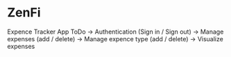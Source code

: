 # ZenFi
Expence Tracker App
ToDo
-> Authentication (Sign in / Sign out)
-> Manage expenses (add / delete)
-> Manage expence type (add / delete)
-> Visualize expenses
